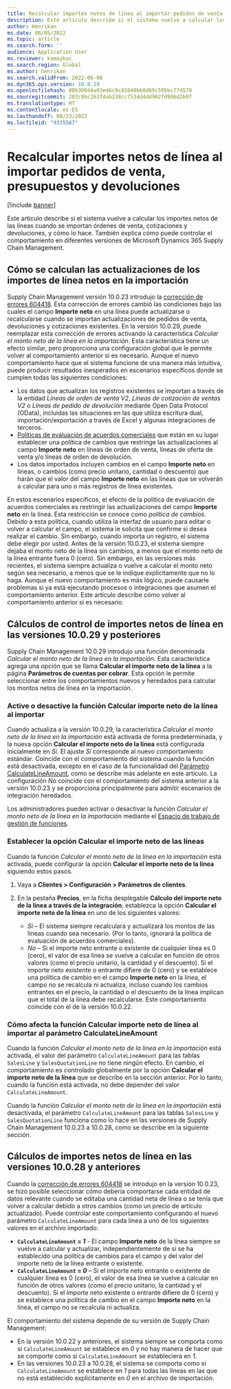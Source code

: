 ```yaml
---
title: Recalcular importes netos de línea al importar pedidos de venta, presupuestos y devoluciones
description: Este artículo describe si el sistema vuelve a calcular los importes netos de las líneas cuando se importan órdenes de venta, cotizaciones y devoluciones, y cómo lo hace. También explica cómo puede controlar el comportamiento en diferentes versiones de Microsoft Dynamics 365 Supply Chain Management.
author: Henrikan
ms.date: 08/05/2022
ms.topic: article
ms.search.form: ''
audience: Application User
ms.reviewer: kamaybac
ms.search.region: Global
ms.author: henrikan
ms.search.validFrom: 2022-06-08
ms.dyn365.ops.version: 10.0.29
ms.openlocfilehash: 08b30044a93e46c9c83848b60d69c595bc774570
ms.sourcegitcommit: 203c8bc263f4ab238cc7534d4dd902fd996d2b0f
ms.translationtype: HT
ms.contentlocale: es-ES
ms.lasthandoff: 08/23/2022
ms.locfileid: "9335567"
---
```

# <a name="recalculate-line-net-amounts-when-importing-sales-orders-quotations-and-returns"></a>Recalcular importes netos de línea al importar pedidos de venta, presupuestos y devoluciones

[!include [banner](../includes/banner.md)]

Este artículo describe si el sistema vuelve a calcular los importes netos de las líneas cuando se importan órdenes de venta, cotizaciones y devoluciones, y cómo lo hace. También explica cómo puede controlar el comportamiento en diferentes versiones de Microsoft Dynamics 365 Supply Chain Management.

## <a name="how-updates-to-net-line-amounts-are-calculated-on-import"></a>Cómo se calculan las actualizaciones de los importes de línea netos en la importación

Supply Chain Management versión 10.0.23 introdujo la [corrección de errores 604418](https://fix.lcs.dynamics.com/issue/results/?q=604418). Esta corrección de errores cambió las condiciones bajo las cuales el campo **Importe neto** en una línea puede actualizarse o recalcularse cuando se importan actualizaciones de pedidos de venta, devoluciones y cotizaciones existentes. En la versión 10.0.29, puede reemplazar esta corrección de errores activando la característica *Calcular el monto neto de la línea en la importación*. Esta característica tiene un efecto similar, pero proporciona una configuración global que le permite volver al comportamiento anterior si es necesario. Aunque el nuevo comportamiento hace que el sistema funcione de una manera más intuitiva, puede producir resultados inesperados en escenarios específicos donde se cumplen todas las siguientes condiciones:

- Los datos que actualizan los registros existentes se importan a través de la entidad *Líneas de orden de venta V2*, *Líneas de cotización de ventas V2* o *Líneas de pedido de devolución* mediante Open Data Protocol (OData), incluidas las situaciones en las que utiliza escritura dual, importación/exportación a través de Excel y algunas integraciones de terceros.
- [Políticas de evaluación de acuerdos comerciales](/dynamicsax-2012/appuser-itpro/trade-agreement-evaluation-policies-white-paper) que están en su lugar establecer una política de cambios que restringe las actualizaciones al campo **Importe neto** en líneas de orden de venta, líneas de oferta de venta y/o líneas de orden de devolución.
- Los datos importados incluyen cambios en el campo **Importe neto** en líneas, o cambios (como precio unitario, cantidad o descuento) que harán que el valor del campo **Importe neto** en las líneas que se volverán a calcular para uno o más registros de línea existentes.

En estos escenarios específicos, el efecto de la política de evaluación de acuerdos comerciales es restringir las actualizaciones del campo **Importe neto** en la línea. Esta restricción se conoce como *política de cambios*. Debido a esta política, cuando utiliza la interfaz de usuario para editar o volver a calcular el campo, el sistema le solicita que confirme si desea realizar el cambio. Sin embargo, cuando importa un registro, el sistema debe elegir por usted. Antes de la versión 10.0.23, el sistema siempre dejaba el monto neto de la línea sin cambios, a menos que el monto neto de la línea entrante fuera 0 (cero). Sin embargo, en las versiones más recientes, el sistema siempre actualiza o vuelve a calcular el monto neto según sea necesario, a menos que se le indique explícitamente que no lo haga. Aunque el nuevo comportamiento es más lógico, puede causarle problemas si ya está ejecutando procesos o integraciones que asumen el comportamiento anterior. Este artículo describe cómo volver al comportamiento anterior si es necesario.

## <a name="control-calculations-of-line-net-amounts-in-versions-10029-and-later"></a>Cálculos de control de importes netos de línea en las versiones 10.0.29 y posteriores

Supply Chain Management 10.0.29 introdujo una función denominada *Calcular el monto neto de la línea en la importación*. Esta característica agrega una opción que se llama **Calcular el importe neto de la línea** a la página **Parámetros de cuentas por cobrar**. Esta opción le permite seleccionar entre los comportamientos nuevos y heredados para calcular los montos netos de línea en la importación.

### <a name="turn-the-calculate-line-net-amount-on-import-feature-on-or-off"></a>Active o desactive la función Calcular importe neto de la línea al importar

Cuando actualiza a la versión 10.0.29, la característica *Calcular el monto neto de la línea en la importación* está activada de forma predeterminada, y la nueva opción **Calcular el importe neto de la línea** está configurada inicialmente en *Sí*. El ajuste *Sí* corresponde al nuevo comportamiento estándar. Coincide con el comportamiento del sistema cuando la función está desactivada, excepto en el caso de la funcionalidad del [Parámetro CalculateLineAmount](#CalculateLineAmount), como se describe más adelante en este artículo. La configuración *No* coincide con el comportamiento del sistema anterior a la versión 10.0.23 y se proporciona principalmente para admitir escenarios de integración heredados.

Los administradores pueden activar o desactivar la función *Calcular el monto neto de la línea en la importación* mediante el [Espacio de trabajo de gestión de funciones](../../fin-ops-core/fin-ops/get-started/feature-management/feature-management-overview.md).

### <a name="set-the-calculate-line-net-amount-option"></a>Establecer la opción Calcular el importe neto de las líneas

Cuando la función *Calcular el monto neto de la línea en la importación* está activada, puede configurar la opción **Calcular el importe neto de la línea** siguiendo estos pasos.

1. Vaya a **Clientes \> Configuración \> Parámetros de clientes**.
1. En la pestaña **Precios**, en la ficha desplegable **Cálculo del importe neto de la línea a través de la integración**, establezca la opción **Calcular el importe neto de la línea** en uno de los siguientes valores:

    - *Sí* – El sistema siempre recalculará y actualizará los montos de las líneas cuando sea necesario. (Por lo tanto, ignorará la política de evaluación de acuerdos comerciales).
    - *No* – Si el importe neto entrante o existente de cualquier línea es 0 (cero), el valor de esa línea se vuelve a calcular en función de otros valores (como el precio unitario, la cantidad y el descuento). Si el importe neto existente o entrante difiere de 0 (cero) y se establece una política de cambio en el campo **Importe neto** en la línea, el campo no se recalcula ni actualiza, incluso cuando los cambios entrantes en el precio, la cantidad o el descuento de la línea implican que el total de la línea debe recalcularse. Este comportamiento coincide con el de la versión 10.0.22.

### <a name="how-the-calculate-line-net-amount-on-import-feature-affects-the-calculatelineamount-parameter"></a><a name="CalculateLineAmount"></a>Cómo afecta la función Calcular importe neto de línea al importar al parámetro CalculateLineAmount

Cuando la función *Calcular el monto neto de la línea en la importación* está activada, el valor del parámetro `CalculateLineAmount` para las tablas `SalesLine` y `SalesQuotationLine` no tiene ningún efecto. En cambio, el comportamiento es controlado globalmente por la opción **Calcular el importe neto de la línea** que se describe en la sección anterior. Por lo tanto, cuando la función está activada, no debe depender del valor `CalculateLineAmount`.

Cuando la función *Calcular el monto neto de la línea en la importación* está desactivada, el parámetro `CalculateLineAmount` para las tablas `SalesLine` y `SalesQuotationLine` funciona como lo hace en las versiones de Supply Chain Management 10.0.23 a 10.0.28, como se describe en la siguiente sección.

## <a name="control-line-net-amount-calculations-in-versions-10028-and-earlier"></a>Cálculos de importes netos de línea en las versiones 10.0.28 y anteriores

Cuando la [corrección de errores 604418](https://fix.lcs.dynamics.com/issue/results/?q=604418) se introdujo en la versión 10.0.23, se hizo posible seleccionar cómo debería comportarse cada entidad de datos relevante cuando se editaba una cantidad neta de línea o se tenía que volver a calcular debido a otros cambios (como un precio de artículo actualizado). Puede controlar este comportamiento configurando el nuevo parámetro `CalculateLineAmount` para cada línea a uno de los siguientes valores en el archivo importado:

- **`CalculateLineAmount` = *1*** - El campo **Importe neto** de la línea siempre se vuelve a calcular y actualizar, independientemente de si se ha establecido una política de cambios para el campo y del valor del importe neto de la línea entrante o existente.
- **`CalculateLineAmount` = *0*** – Si el importe neto entrante o existente de cualquier línea es 0 (cero), el valor de esa línea se vuelve a calcular en función de otros valores (como el precio unitario, la cantidad y el descuento). Si el importe neto existente o entrante difiere de 0 (cero) y se establece una política de cambio en el campo **Importe neto** en la línea, el campo no se recalcula ni actualiza.  

El comportamiento del sistema depende de su versión de Supply Chain Management:

- En la versión 10.0.22 y anteriores, el sistema siempre se comporta como si `CalculateLineAmount` se establece en *0* y no hay manera de hacer que se comporte como si `CalculateLineAmount` se estableciera en *1*.
- En las versiones 10.0.23 a 10.0.28, el sistema se comporta como si `CalculateLineAmount` se establece en *1* para todas las líneas en las que no está establecido explícitamente en *0* en el archivo de importación.
